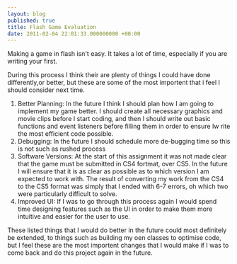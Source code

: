 ```yaml
---
layout: blog
published: true
title: Flash Game Evaluation
date: 2011-02-04 22:01:33.000000000 +00:00
---
```

Making a game in flash isn't easy.  It takes a lot of time, especially if you are writing your first.  

During this process I think their are plenty of things I could have done differently,or better, but these are some of the most importent that i feel I should consider next time.  

1) Better Planning: In the future I think I should plan how I am going to implement my game better.  I should create all necessary graphics and movie clips before I start coding, and then I should write out basic functions and event listeners before filling them in order to ensure Iw rite the most efficient code possible. 
1) Debugging: In the future I should schedule more de-bugging time so this is not such as rushed process
1) Software Versions: At the start of this assignment it was not made clear that the game must be submitted in CS4 fortmat, over CS5.  In the future I will ensure that it is as clear as possible as to which version I am expected to work with.  The result of converting my work from the CS4 to the CS5 format was simply that I ended with 6-7 errors, oh which two were particularly difficult to solve. 
1) Improved UI: If I was to go through this process again I would spend time designing features such as the UI in order to make them more intuitive and easier for the user to use. 

These listed things that I would do better in the future could most definitely be extended, to things such as building my oen classes to optimise code, but I feel these are the most importent changes that I would make if I was to come back and do this project again in the future.  

